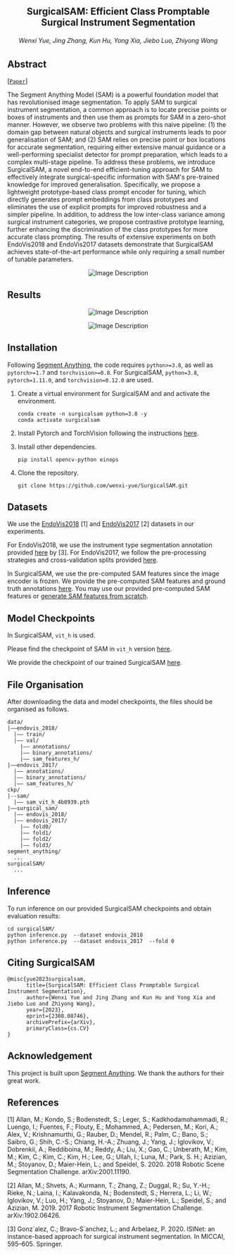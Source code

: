 <h2 align="center"> SurgicalSAM: Efficient Class Promptable Surgical Instrument Segmentation </h2>

<h6 align="center"><em> Wenxi Yue, Jing Zhang, Kun Hu, Yong Xia, Jiebo Luo, Zhiyong Wang </em></h6>

## Abstract 
[[`Paper`](https://arxiv.org/abs/2308.08746v1)] 

The Segment Anything Model (SAM) is a powerful foundation model that has revolutionised image segmentation. To apply SAM to surgical instrument segmentation, a common approach is to locate precise points or boxes of instruments and then use them as prompts for SAM in a zero-shot manner. However, we observe two problems with this naive pipeline: (1) the domain gap between natural objects and surgical instruments leads to poor generalisation of SAM; and (2) SAM relies on precise point or box locations for accurate segmentation, requiring either extensive manual guidance or a well-performing specialist detector for prompt preparation, which leads to a complex multi-stage pipeline. To address these problems, we introduce SurgicalSAM, a novel end-to-end efficient-tuning approach for SAM to effectively integrate surgical-specific information with SAM's pre-trained knowledge for improved generalisation. Specifically, we propose a lightweight prototype-based class prompt encoder for tuning, which directly generates prompt embeddings from class prototypes and eliminates the use of explicit prompts for improved robustness and a simpler pipeline. In addition, to address the low inter-class variance among surgical instrument categories, we propose contrastive prototype learning, further enhancing the discrimination of the class prototypes for more accurate class prompting. The results of extensive experiments on both EndoVis2018 and EndoVis2017 datasets demonstrate that SurgicalSAM achieves state-of-the-art performance while only requiring a small number of tunable parameters.

<p align="center">
  <img src="assets/method.png" alt="Image Description" width="YOUR_WIDTH" height="YOUR_HEIGHT">
</p>


## Results
<p align="center">
  <img src="assets/vis_1.png" alt="Image Description" width="YOUR_WIDTH" height="YOUR_HEIGHT">
</p>

<p align="center">
  <img src="assets/vis_2.png" alt="Image Description" width="YOUR_WIDTH" height="YOUR_HEIGHT">
</p>


## Installation

Following [Segment Anything](https://github.com/facebookresearch/segment-anything), the code requires `python>=3.8`, as well as `pytorch>=1.7` and `torchvision>=0.8`. For SurgicalSAM, `python=3.8`, `pytorch=1.11.0`, and `torchvision=0.12.0` are used.

1. Create a virtual environment for SurgicalSAM and and activate the environment.
    ```
    conda create -n surgicalsam python=3.8 -y
    conda activate surgicalsam
    ```
2. Install Pytorch and TorchVision following the instructions [here](https://pytorch.org/get-started/locally/).

3. Install other dependencies.
    ```
    pip install opencv-python einops
    ```

4. Clone the repository.
    ```
    git clone https://github.com/wenxi-yue/SurgicalSAM.git
    ```


## Datasets
We use the [EndoVis2018](https://endovissub2018-roboticscenesegmentation.grand-challenge.org/) [1] and [EndoVis2017](https://endovissub2017-roboticinstrumentsegmentation.grand-challenge.org/) [2] datasets in our experiments. 

For EndoVis2018, we use the instrument type segmentation annotation provided [here](https://github.com/BCV-Uniandes/ISINet) by [3].
For EndoVis2017, we follow the pre-processing strategies and cross-validation splits provided [here](https://github.com/ternaus/robot-surgery-segmentation).

In SurgicalSAM, we use the pre-computed SAM features since the image encoder is frozen. We provide the pre-computed SAM features and ground truth annotations [here](https://drive.google.com/drive/folders/1xQTOWYji_qlAmZAOz1EmvIP8x6vGyPRO?usp=sharing). You may use our provided pre-computed SAM features or [generate SAM features from scratch](https://github.com/facebookresearch/segment-anything). 



## Model Checkpoints

In SurgicalSAM, `vit_h` is used. 

Please find the checkpoint of SAM in `vit_h` version [here](https://dl.fbaipublicfiles.com/segment_anything/sam_vit_h_4b8939.pth). 

We provide the checkpoint of our trained SurgicalSAM [here](https://drive.google.com/drive/folders/1i_r7hBFuzuhVBuMW0yAeHNr40TxTfWmg?usp=sharing).


##  File Organisation
After downloading the data and model checkpoints, the files should be organised as follows.
```
data/
|––endovis_2018/
  |–– train/
  |–– val/
    |–– annotations/
    |–– binary_annotations/
    |–– sam_features_h/
|––endovis_2017/
  |–– annotations/
  |–– binary_annotations/
  |–– sam_features_h/
ckp/
|--sam/
  |–– sam_vit_h_4b8939.pth
|––surgical_sam/
  |–– endovis_2018/
  |–– endovis_2017/
    |–– fold0/
    |–– fold1/
    |–– fold2/
    |–– fold3/
segment_anything/
  ...
surgicalSAM/
  ...
```


##  Inference
To run inference on our provided SurgicalSAM checkpoints and obtain evaluation results:
```
cd surgicalSAM/
python inference.py  --dataset endovis_2018
python inference.py  --dataset endovis_2017  --fold 0
```


##  Citing SurgicalSAM

```
@misc{yue2023surgicalsam,
      title={SurgicalSAM: Efficient Class Promptable Surgical Instrument Segmentation}, 
      author={Wenxi Yue and Jing Zhang and Kun Hu and Yong Xia and Jiebo Luo and Zhiyong Wang},
      year={2023},
      eprint={2308.08746},
      archivePrefix={arXiv},
      primaryClass={cs.CV}
}
```


##  Acknowledgement
This project is built upon [Segment Anything](https://github.com/facebookresearch/segment-anything). We thank the authors for their great work.


##  References
[1] Allan, M.; Kondo, S.; Bodenstedt, S.; Leger, S.; Kadkhodamohammadi, R.; Luengo, I.; Fuentes, F.; Flouty, E.; Mohammed, A.; Pedersen, M.; Kori, A.; Alex, V.; Krishnamurthi, G.; Rauber, D.; Mendel, R.; Palm, C.; Bano, S.; Saibro, G.; Shih, C.-S.; Chiang, H.-A.; Zhuang, J.; Yang, J.; Iglovikov, V.; Dobrenkii, A.; Reddiboina, M.; Reddy, A.; Liu, X.; Gao, C.; Unberath, M.; Kim, M.; Kim, C.; Kim, C.; Kim, H.; Lee, G.; Ullah, I.; Luna, M.; Park, S. H.; Azizian, M.; Stoyanov, D.; Maier-Hein, L.; and Speidel, S. 2020. 2018 Robotic Scene Segmentation Challenge. arXiv:2001.11190.

[2] Allan, M.; Shvets, A.; Kurmann, T.; Zhang, Z.; Duggal, R.; Su, Y.-H.; Rieke, N.; Laina, I.; Kalavakonda, N.; Bodenstedt, S.; Herrera, L.; Li, W.; Iglovikov, V.; Luo, H.; Yang, J.; Stoyanov, D.; Maier-Hein, L.; Speidel, S.; and Azizian, M. 2019. 2017 Robotic Instrument Segmentation Challenge. arXiv:1902.06426.

[3] Gonz´alez, C.; Bravo-S´anchez, L.; and Arbelaez, P. 2020. ISINet: an instance-based approach for surgical instrument segmentation. In MICCAI, 595–605. Springer.
